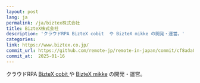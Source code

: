 ```yaml
---
layout: post
lang: ja
permalink: /ja/biztex株式会社
title: BizteX株式会社
description: 'クラウドRPA BizteX cobit  や BizteX mikke の開発・運営。'
categories: 
link: https://www.biztex.co.jp/
commit_url: https://github.com/remote-jp/remote-in-japan/commit/cf8ada8eae0f29603e476cd235d4527e9ea268e4
commit_at:  2025-01-16
---
```


<p>クラウドRPA <a href="https://service.biztex.co.jp/">BizteX cobit </a> や <a href="https://service.biztex.co.jp/mikke/">BizteX mikke</a> の開発・運営。</p>
